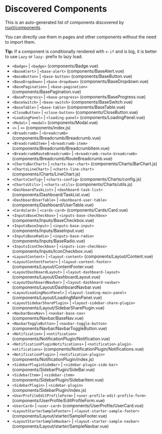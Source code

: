 # Discovered Components

This is an auto-generated list of components discovered by [nuxt/components](https://github.com/nuxt/components).

You can directly use them in pages and other components without the need to import them.

**Tip:** If a component is conditionally rendered with `v-if` and is big, it is better to use `Lazy` or `lazy-` prefix to lazy load.

- `<Badge>` | `<badge>` (components/Badge.vue)
- `<BaseAlert>` | `<base-alert>` (components/BaseAlert.vue)
- `<BaseButton>` | `<base-button>` (components/BaseButton.vue)
- `<BaseDropdown>` | `<base-dropdown>` (components/BaseDropdown.vue)
- `<BasePagination>` | `<base-pagination>` (components/BasePagination.vue)
- `<BaseProgress>` | `<base-progress>` (components/BaseProgress.vue)
- `<BaseSwitch>` | `<base-switch>` (components/BaseSwitch.vue)
- `<BaseTable>` | `<base-table>` (components/BaseTable.vue)
- `<CloseButton>` | `<close-button>` (components/CloseButton.vue)
- `<LoadingPanel>` | `<loading-panel>` (components/LoadingPanel.vue)
- `<Modal>` | `<modal>` (components/Modal.vue)
- `<>` | `<>` (components/index.js)
- `<Breadcrumb>` | `<breadcrumb>` (components/Breadcrumb/Breadcrumb.vue)
- `<BreadcrumbItem>` | `<breadcrumb-item>` (components/Breadcrumb/BreadcrumbItem.vue)
- `<BreadcrumbRouteBreadcrumb>` | `<breadcrumb-route-breadcrumb>` (components/Breadcrumb/RouteBreadcrumb.vue)
- `<ChartsBarChart>` | `<charts-bar-chart>` (components/Charts/BarChart.js)
- `<ChartsLineChart>` | `<charts-line-chart>` (components/Charts/LineChart.js)
- `<ChartsConfig>` | `<charts-config>` (components/Charts/config.js)
- `<ChartsUtils>` | `<charts-utils>` (components/Charts/utils.js)
- `<DashboardTaskList>` | `<dashboard-task-list>` (components/Dashboard/TaskList.vue)
- `<DashboardUserTable>` | `<dashboard-user-table>` (components/Dashboard/UserTable.vue)
- `<CardsCard>` | `<cards-card>` (components/Cards/Card.vue)
- `<InputsBaseCheckbox>` | `<inputs-base-checkbox>` (components/Inputs/BaseCheckbox.vue)
- `<InputsBaseInput>` | `<inputs-base-input>` (components/Inputs/BaseInput.vue)
- `<InputsBaseRadio>` | `<inputs-base-radio>` (components/Inputs/BaseRadio.vue)
- `<InputsIconCheckbox>` | `<inputs-icon-checkbox>` (components/Inputs/IconCheckbox.vue)
- `<LayoutContent>` | `<layout-content>` (components/Layout/Content.vue)
- `<LayoutContentFooter>` | `<layout-content-footer>` (components/Layout/ContentFooter.vue)
- `<LayoutDashboardLayout>` | `<layout-dashboard-layout>` (components/Layout/DashboardLayout.vue)
- `<LayoutDashboardNavbar>` | `<layout-dashboard-navbar>` (components/Layout/DashboardNavbar.vue)
- `<LayoutLoadingMainPanel>` | `<layout-loading-main-panel>` (components/Layout/LoadingMainPanel.vue)
- `<LayoutSidebarSharePlugin>` | `<layout-sidebar-share-plugin>` (components/Layout/SidebarSharePlugin.vue)
- `<NavbarBaseNav>` | `<navbar-base-nav>` (components/Navbar/BaseNav.vue)
- `<NavbarToggleButton>` | `<navbar-toggle-button>` (components/Navbar/NavbarToggleButton.vue)
- `<Notification>` | `<notification>` (components/NotificationPlugin/Notification.vue)
- `<NotificationPluginNotifications>` | `<notification-plugin-notifications>` (components/NotificationPlugin/Notifications.vue)
- `<NotificationPlugin>` | `<notification-plugin>` (components/NotificationPlugin/index.js)
- `<SidebarPluginSideBar>` | `<sidebar-plugin-side-bar>` (components/SidebarPlugin/SideBar.vue)
- `<SidebarItem>` | `<sidebar-item>` (components/SidebarPlugin/SidebarItem.vue)
- `<SidebarPlugin>` | `<sidebar-plugin>` (components/SidebarPlugin/index.js)
- `<UserProfileEditProfileForm>` | `<user-profile-edit-profile-form>` (components/UserProfile/EditProfileForm.vue)
- `<UserCard>` | `<user-card>` (components/UserProfile/UserCard.vue)
- `<LayoutStarterSampleFooter>` | `<layout-starter-sample-footer>` (components/Layout/starter/SampleFooter.vue)
- `<LayoutStarterSampleNavbar>` | `<layout-starter-sample-navbar>` (components/Layout/starter/SampleNavbar.vue)
